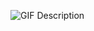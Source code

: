 ![GIF Description](https://media4.giphy.com/media/v1.Y2lkPTc5MGI3NjExZzdsbHQ4Y2h0bDNzMm4xOXF3ZGs2Y2ZtNmdtdHVsN2p2MXB2NDM5ZiZlcD12MV9pbnRlcm5hbF9naWZfYnlfaWQmY3Q9Zw/7NoNw4pMNTvgc/giphy.gif)